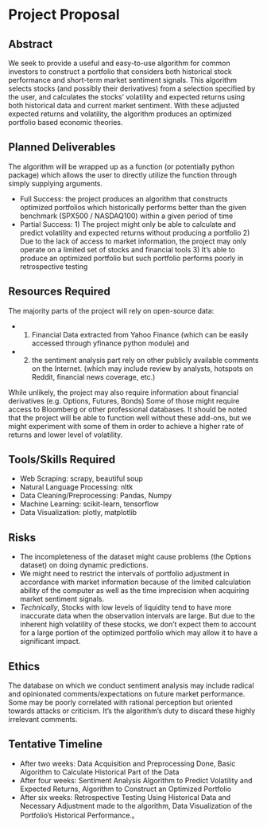 # Project Proposal


## Abstract

We seek to provide a useful and easy-to-use algorithm for common investors to construct a portfolio that considers both historical stock performance and short-term market sentiment signals. This algorithm selects stocks (and possibly their derivatives) from a selection specified by the user, and calculates the stocks’ volatility and expected returns using both historical data and current market sentiment. With these adjusted expected returns and volatility, the algorithm produces an optimized portfolio based economic theories.
 
## Planned Deliverables

The algorithm will be wrapped up as a function (or potentially python package) which allows the user to directly utilize the function through simply supplying arguments. 

- Full Success: the project produces an algorithm that constructs optimized portfolios which historically performs better than the given benchmark (SPX500 / NASDAQ100) within a given period of time
- Partial Success: 1) The project might only be able to calculate and predict volatility and expected returns without producing a portfolio 2) Due to the lack of access to market information, the project may only operate on a limited set of stocks and financial tools 3) It’s able to produce an optimized portfolio but such portfolio performs poorly in retrospective testing

## Resources Required
 
The majority parts of the project will rely on open-source data:
 
- 1) Financial Data extracted from Yahoo Finance (which can be easily accessed through yfinance python module) and 
- 2) the sentiment analysis part rely on other publicly available comments on the Internet. (which may include review by analysts, hotspots on Reddit, financial news coverage, etc.) 
 
While unlikely, the project may also require information about financial derivatives (e.g. Options, Futures, Bonds) Some of those might require access to Bloomberg or other professional databases. It should be noted that the project will be able to function well without these add-ons, but we might experiment with some of them in order to achieve a higher rate of returns and lower level of volatility.

## Tools/Skills Required
 
- Web Scraping: scrapy, beautiful soup
- Natural Language Processing: nltk
- Data Cleaning/Preprocessing: Pandas, Numpy
- Machine Learning: scikit-learn, tensorflow
- Data Visualization: plotly, matplotlib

## Risks
 
- The incompleteness of the dataset might cause problems (the Options dataset) on doing dynamic predictions.
- We might need to restrict the intervals of portfolio adjustment in accordance with market information because of the limited calculation ability of the computer as well as the time imprecision when acquiring market sentiment signals.
- *Technically*, Stocks with low levels of liquidity tend to have more inaccurate data when the observation intervals are large. But due to the inherent high volatility of these stocks, we don’t expect them to account for a large portion of the optimized portfolio which may allow it to have a significant impact.

## Ethics
 
The database on which we conduct sentiment analysis may include radical and opinionated comments/expectations on future market performance. Some may be poorly correlated with rational perception but oriented towards attacks or criticism. It’s the algorithm’s duty to discard these highly irrelevant comments.
 
## Tentative Timeline 
 
- After two weeks: Data Acquisition and Preprocessing Done, Basic Algorithm to Calculate Historical Part of the Data
- After four weeks: Sentiment Analysis Algorithm to Predict Volatility and Expected Returns, Algorithm to Construct an Optimized Portfolio
- After six weeks: Retrospective Testing Using Historical Data and Necessary Adjustment made to the algorithm, Data Visualization of the Portfolio’s Historical Performance.。